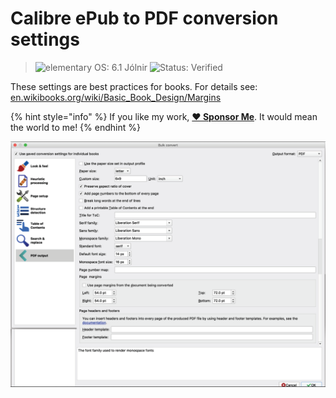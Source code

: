 # Calibre ePub to PDF conversion settings

> ![elementary OS: 6.1 Jólnir](https://img.shields.io/badge/elementary%C2%A0OS-6.1%20Jólnir-007aff)
> ![Status: Verified](https://img.shields.io/badge/status-verified-58c633)

These settings are best practices for books. For details see: [en.wikibooks.org/wiki/Basic_Book_Design/Margins](https://en.wikibooks.org/wiki/Basic_Book_Design/Margins)

{% hint style="info" %}
If you like my work, [**❤️ Sponsor Me**](https://github.com/sponsors/marbetschar). It would mean the world to me!
{% endhint %}

![Calibre ePub to PDF conversion settings](../../.gitbook/assets/calibre-settings-pdf-conversion.png)